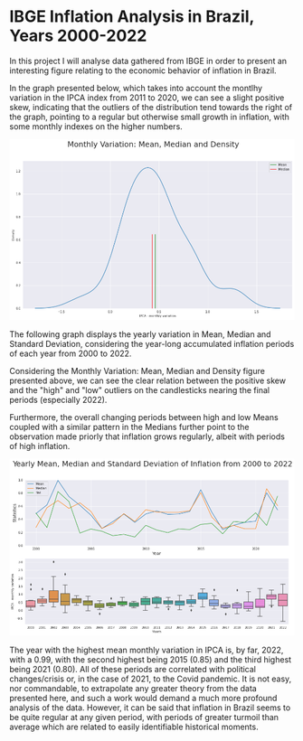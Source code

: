 # IBGE Inflation Analysis in Brazil, Years 2000-2022


In this project I will analyse data gathered from IBGE in order to present an interesting figure relating to the economic behavior of inflation in Brazil. 


In the graph presented below, which takes into account the montlhy variation in the IPCA index from 2011 to 2020, we can see a slight positive skew, indicating that the outliers of the distribution tend towards the right of the graph, pointing to a regular but otherwise small growth in inflation, with some monthly indexes on the higher numbers. 


![](images/graph1.png)


The following graph displays the yearly variation in Mean, Median and Standard Deviation, considering the year-long accumulated inflation periods of each year from 2000 to 2022.


Considering the Monthly Variation: Mean, Median and Density figure presented above, we can see the clear relation between the positive skew and the "high" and "low" outliers on the candlesticks nearing the final periods (especially 2022). 


Furthermore, the overall changing periods between high and low Means coupled with a similar pattern in the Medians further point to the observation made priorly that inflation grows regularly, albeit with periods of high inflation. 


![](images/GRAPH2.png)


The year with the highest mean monthly variation in IPCA is, by far, 2022, with a 0.99, with the second highest being 2015 (0.85) and the third highest being 2021 (0.80). All of these periods are correlated with political changes/crisis or, in the case of 2021, to the Covid pandemic. It is not easy, nor commandable, to extrapolate any greater theory from the data presented here, and such a work would demand a much more profound analysis of the data. However, it can be said that inflation in Brazil seems to be quite regular at any given period, with periods of greater turmoil than average which are related to easily identifiable historical moments. 